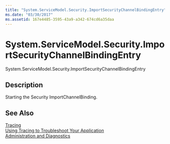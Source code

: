 ```yaml
---
title: "System.ServiceModel.Security.ImportSecurityChannelBindingEntry"
ms.date: "03/30/2017"
ms.assetid: 167e4485-3595-43a9-a342-674cd6a35daa
---
```

# System.ServiceModel.Security.ImportSecurityChannelBindingEntry
System.ServiceModel.Security.ImportSecurityChannelBindingEntry  
  
## Description  
 Starting the Security ImportChannelBinding.  
  
## See Also  
 [Tracing](../../../../../docs/framework/wcf/diagnostics/tracing/index.md)  
 [Using Tracing to Troubleshoot Your Application](../../../../../docs/framework/wcf/diagnostics/tracing/using-tracing-to-troubleshoot-your-application.md)  
 [Administration and Diagnostics](../../../../../docs/framework/wcf/diagnostics/index.md)

